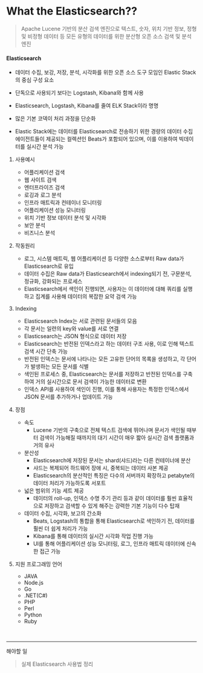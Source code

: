 # What the Elasticsearch??
> Apache Lucene 기반의 분산 검색 엔진으로 텍스트, 숫자, 위치 기반 정보, 정형 및 비정형 데이터 등 모든 유형의 데이터를 위한 분산형 오픈 소스 검색 및 분석 엔진

#### Elasticsearch

- 데이터 수집, 보강, 저장, 분석, 시각화를 위한 오픈 소스 도구 모임인 Elastic Stack의 중심 구성 요소

- 단독으로 사용되기 보다는 Logstash, Kibana와 함께 사용

- Elasticsearch, Logstash, Kibana를 줄여 ELK Stack이라 명명

- 많은 기본 코덱이 처리 과정을 단순화

- Elastic Stack에는 데이터를 Elasticsearch로 전송하기 위한 경량의 데이터 수집 에이전트들이 제공되는 컬렉션인 Beats가 포함되어 있으며, 이를 이용하여 빅데이터를 실시간 분석 가능




1. 사용예시

   - 어플리케이션 검색
   - 웹 사이트 검색
   - 엔터프라이즈 검색
   - 로깅과 로그 분석
   - 인프라 매트릭과 컨테이너 모니터링
   - 어플리케이션 성능 모니터링
   - 위치 기반 정보 데이터 분석 및 시각화
   - 보안 분석
   - 비즈니스 분석




2. 작동원리

   - 로그, 시스템 매트릭, 웹 어플리케이션 등 다양한 소스로부터 Raw data가 Elasticsearch로 유입
   - 데이터 수집은 Raw data가 Elasticsearch에서 indexing되기 전, 구문분석, 정규화, 강화되는 프로세스
   - Elasticsearch에서 색인이 진행되면, 사용자는 이 데이터에 대해 쿼리를 실행하고 집계를 사용해 데이터의 복잡한 요약 검색 가능
   



3. Indexing

   - Elasticsearch Index는 서로 관련된 문서들의 모음
   - 각 문서는 일련의 key와 value를 서로 연결
   - Elasticsearch는 JSON 형식으로 데이터 저장
   - Elasticsearch는 반전된 인덱스라고 하는 데이터 구조 사용, 이로 인해 텍스트 검색 시간 단축 가능
   - 반전된 인덱스는 문서에 나타나는 모든 고유한 단어의 목록을 생성하고, 각 단어가 발생하는 모든 문서를 식별
   - 색인된 프로세스 중, Elasticsearch는 문서를 저장하고 반전된 인덱스를 구축하여 거의 실시간으로 문서 검색이 가능한 데이터로 변환
   - 인덱스 API를 사용하여 색인이 진행, 이를 통해 사용자는 특정한 인덱스에서 JSON 문서를 추가하거나 업데이트 가능

   

4. 장점

   - 속도
     - Lucene 기반의 구축으로 전체 텍스트 검색에 뛰어나며 문서가 색인될 때부터 검색이 가능해질 때까지의 대기 시간이 매우 짧아 실시간 검색 플랫폼과 거의 유사
   - 분산성
     - Elasticsearch에 저장된 문서는 shard(샤드)라는 다른 컨테이너에 분산
     - 샤드는 복제되어 하드웨어 장애 시, 중복되는 데이터 사본 제공
     - Elasticsearch의 분산적인 특징은 다수의 서버까지 확장하고 petabyte의 데이터 처리가 가능하도록 서포트
   - 넓은 범위의 기능 세트 제공
     - 데이터의 roll-up, 인덱스 수명 주기 관리 등과 같이 데이터를 훨씬 효율적으로 저장하고 검색할 수 있게 해주는 강력한 기본 기능이 다수 탑재
   - 데이터 수집, 시각화, 보고의 간소화
     - Beats, Logstash의 통합을 통해 Elasticsearch로 색인하기 전, 데이터를 훨씬 더 쉽게 처리가 가능
     - Kibana를 통해 데이터의 실시간 시각화 작업 진행 가능
     - UI를 통해 어플리케이션 성능 모니터링, 로그, 인프라 매트릭 데이터에 신속한 접근 가능

   

5. 지원 프로그래밍 언어

   - JAVA
   - Node.js
   - Go
   - .NET(C#)
   - PHP
   - Perl
   - Python
   - Ruby

​	

------

해야할 일

> 실제 Elasticsearch 사용법 정리
>

